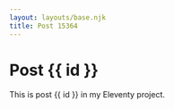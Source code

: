 ```yaml
---
layout: layouts/base.njk
title: Post 15364
---
```


# Post {{ id }}

This is post {{ id }} in my Eleventy project.
